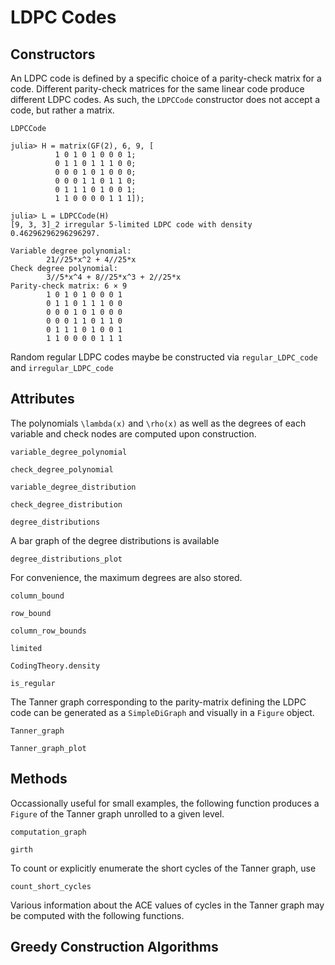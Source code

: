 # LDPC Codes

## Constructors
An LDPC code is defined by a specific choice of a parity-check matrix for a code. Different parity-check matrices for the same linear code produce different LDPC codes. As such, the `LDPCCode` constructor does not accept a code, but rather a matrix.
```@docs
LDPCCode
```

```
julia> H = matrix(GF(2), 6, 9, [
          1 0 1 0 1 0 0 0 1;
          0 1 1 0 1 1 1 0 0;
          0 0 0 1 0 1 0 0 0;
          0 0 0 1 1 0 1 1 0;
          0 1 1 1 0 1 0 0 1;
          1 1 0 0 0 0 1 1 1]);

julia> L = LDPCCode(H)
[9, 3, 3]_2 irregular 5-limited LDPC code with density 0.46296296296296297.

Variable degree polynomial:
        21//25*x^2 + 4//25*x
Check degree polynomial:
        3//5*x^4 + 8//25*x^3 + 2//25*x
Parity-check matrix: 6 × 9
        1 0 1 0 1 0 0 0 1
        0 1 1 0 1 1 1 0 0
        0 0 0 1 0 1 0 0 0
        0 0 0 1 1 0 1 1 0
        0 1 1 1 0 1 0 0 1
        1 1 0 0 0 0 1 1 1
```

Random regular LDPC codes maybe be constructed via `regular_LDPC_code` and `irregular_LDPC_code`

## Attributes
The polynomials ``\lambda(x)`` and ``\rho(x)`` as well as the degrees of each variable and check nodes are computed upon construction.
```@docs
variable_degree_polynomial
```

```@docs
check_degree_polynomial
```

```@docs
variable_degree_distribution
```

```@docs
check_degree_distribution
```

```@docs
degree_distributions
```

A bar graph of the degree distributions is available
```@docs
degree_distributions_plot
```

For convenience, the maximum degrees are also stored.
```@docs
column_bound
```

```@docs
row_bound
```

```@docs
column_row_bounds
```

```@docs
limited
```

```@docs
CodingTheory.density
```

```@docs
is_regular
```

The Tanner graph corresponding to the parity-matrix defining the LDPC code can be generated as a `SimpleDiGraph` and visually in a `Figure` object.
```@docs
Tanner_graph
```

```@docs
Tanner_graph_plot
```

## Methods
Occassionally useful for small examples, the following function produces a `Figure` of the Tanner graph unrolled to a given level.
```@docs
computation_graph
```

```@docs
girth
```

To count or explicitly enumerate the short cycles of the Tanner graph, use
```@docs
count_short_cycles
```

Various information about the ACE values of cycles in the Tanner graph may be computed with the following functions.


## Greedy Construction Algorithms
